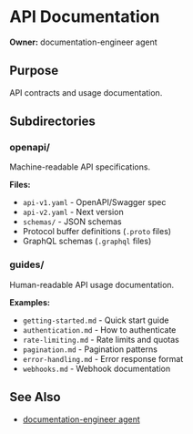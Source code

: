 # API Documentation

**Owner:** documentation-engineer agent

## Purpose

API contracts and usage documentation.

## Subdirectories

### openapi/
Machine-readable API specifications.

**Files:**
- `api-v1.yaml` - OpenAPI/Swagger spec
- `api-v2.yaml` - Next version
- `schemas/` - JSON schemas
- Protocol buffer definitions (`.proto` files)
- GraphQL schemas (`.graphql` files)

### guides/
Human-readable API usage documentation.

**Examples:**
- `getting-started.md` - Quick start guide
- `authentication.md` - How to authenticate
- `rate-limiting.md` - Rate limits and quotas
- `pagination.md` - Pagination patterns
- `error-handling.md` - Error response format
- `webhooks.md` - Webhook documentation

## See Also

- [documentation-engineer agent](../../../agents/documentation/documentation-engineer.md)
